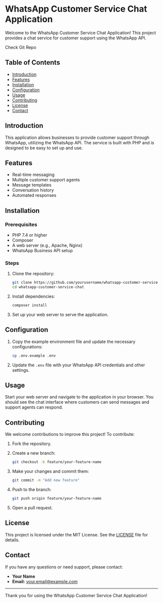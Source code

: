 # WhatsApp Customer Service Chat Application

Welcome to the WhatsApp Customer Service Chat Application! This project provides a chat service for customer support using the WhatsApp API.

Check Git Repo

## Table of Contents

- [Introduction](#introduction)
- [Features](#features)
- [Installation](#installation)
- [Configuration](#configuration)
- [Usage](#usage)
- [Contributing](#contributing)
- [License](#license)
- [Contact](#contact)

## Introduction

This application allows businesses to provide customer support through WhatsApp, utilizing the WhatsApp API. The service is built with PHP and is designed to be easy to set up and use.

## Features

- Real-time messaging
- Multiple customer support agents
- Message templates
- Conversation history
- Automated responses

## Installation

### Prerequisites

- PHP 7.4 or higher
- Composer
- A web server (e.g., Apache, Nginx)
- WhatsApp Business API setup

### Steps

1. Clone the repository:

    ```sh
    git clone https://github.com/yourusername/whatsapp-customer-service-chat.git
    cd whatsapp-customer-service-chat
    ```

2. Install dependencies:

    ```sh
    composer install
    ```

3. Set up your web server to serve the application.

## Configuration

1. Copy the example environment file and update the necessary configurations:

    ```sh
    cp .env.example .env
    ```

2. Update the `.env` file with your WhatsApp API credentials and other settings.

## Usage

Start your web server and navigate to the application in your browser. You should see the chat interface where customers can send messages and support agents can respond.

## Contributing

We welcome contributions to improve this project! To contribute:

1. Fork the repository.
2. Create a new branch:

    ```sh
    git checkout -b feature/your-feature-name
    ```

3. Make your changes and commit them:

    ```sh
    git commit -m "Add new feature"
    ```

4. Push to the branch:

    ```sh
    git push origin feature/your-feature-name
    ```

5. Open a pull request.

## License

This project is licensed under the MIT License. See the [LICENSE](LICENSE) file for details.

## Contact

If you have any questions or need support, please contact:

- **Your Name**
- **Email:** your.email@example.com

---

Thank you for using the WhatsApp Customer Service Chat Application!
